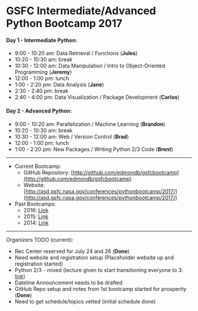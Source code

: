 # GSFC Intermediate/Advanced Python Bootcamp 2017

#### Day 1 - Intermediate Python:

* 9:00 - 10:20 am: Data Retrieval / Functions (__Jules__)
* 10:20 - 10:30 am: break
* 10:30 - 12:00 am: Data Manipulation / Intro to Object-Oriented Programming (__Jeremy__)
* 12:00 - 1:00 pm: lunch
* 1:00 - 2:20 pm: Data Analysis (__Jane__)
* 2:30 - 2:40 pm: break
* 2:40 - 4:00 pm: Data Visualization / Package Development (__Carlos__)

#### Day 2 - Advanced Python:

* 9:00 - 10:20 am: Parallelization / Machine Learning (__Brandon__)
* 10:20 - 10:30 am: break
* 10:30 - 12:00 am: Web / Version Control (__Brad__)
* 12:00 - 1:00 pm: lunch
* 1:00 - 2:20 pm: New Packages / Writing Python 2/3 Code (__Brent__)

---

* Current Bootcamp:
  * GitHub Repository: [http://github.com/edmondb/gsfcbootcamp](http://github.com/edmondb/gsfcbootcamp)
  * Website: [http://asd.gsfc.nasa.gov/conferences/pythonbootcamp/2017/](http://asd.gsfc.nasa.gov/conferences/pythonbootcamp/2017/)
* Past Bootcamps:
  * 2016: [Link](http://github.com/JulesKouatchou/PBC2016)
  * 2015: [Link](http://github.com/kialio/gsfcpyboot)
  * 2014: [Link](http://asd.gsfc.nasa.gov/conferences/pythonbootcamp/2014/agenda/)

---

Organizers TODO (current):

- Rec Center reserved for July 24 and 26 (__Done__)
- Need website and registration setup (Placeholder website up and registration started)
- Python 2/3 - mixed (lecture given to start transitioning everyone to 3: [link](http://www.pythonclock.org))
- Dateline Announcement needs to be drafted
- GitHub Repo setup and notes from 1st bootcamp started for prosperity (__Done__)
- Need to get schedule/topics vetted (initial schedule done)
